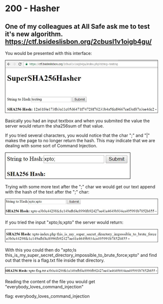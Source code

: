 # 200 - Hasher
## One of my colleagues at All Safe ask me to test it's new algorithm. https://ctf.bsideslisbon.org/2cbusl1v1oigb4gu/

You would be presented with this interface:

![Interface](web200_1.JPG)

Basically you had an input textbox and when you submited the value the server would return the sha256sum of that value.

If you tried several characters, you would notice that the char ";" and "|" makes the page to no longer return the hash. This may indicate that we are dealing with some sort of Command Injection.

![Interface2](web200_4.JPG)

Trying with some more text after the ";" char we would get our text append with the hash of the text after the ";" char:

![Interface3](web200_5.JPG)

If you tried the input "xpto;ls;xpto" the server would return:

![Interface4](web200_2.JPG)

With this you could then do "xpto;ls this_is_my_super_secret_directory_impossible_to_brute_force;xpto" and find out that there is a flag.txt file inside that directory.

![Interface5](web200_3.JPG)

Reading the content of the file you would get "everybody_loves_command_injection"

flag: everybody_loves_command_injection


